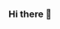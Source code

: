 ### Hi there 👋

<!--
**gautamjain9615/gautamjain9615** is a ✨ _special_ ✨ repository because its `README.md` (this file) appears on your GitHub profile.
I'm Gautam, a software developer with a passion for technology and innovation. Explore my projects and contributions.

- 🎓 Btech in CSE'23 | IIT Jodhpur
- 🌱 Learning something new every day.
- 👯 Let's connect and build something amazing.
- 📫 Reach me at jain.37@iitj.ac.in
-->
